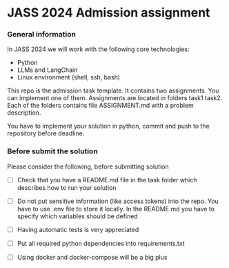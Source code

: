 # JASS 2024 Admission assignment

### General information
In JASS 2024 we will work with the following core technologies:
* Python
* LLMs and LangChain
* Linux environment (shell, ssh, bash)

This repo is the admission task template. It contains two assignments. You can implement one of them. Assignments are located in folders task1 task2. Each of the folders contains file ASSIGNMENT.md with a problem description.

You have to implement your solution in python, commit and push to the repository before deadline.

### Before submit the solution

Please consider the following, before submitting solution
 * [ ] Check that you have a README.md file in the task folder which describes how to run your solution
 * [ ] Do not put sensitive information (like access tokens) into the repo. You have to use .env file to store it locally. In the README.md you have to specify which variables should be defined
 * [ ] Having automatic tests is very appreciated
 * [ ] Put all required python dependencies into requirements.txt 
 * [ ] Using docker and docker-compose will be a big plus



